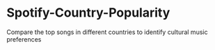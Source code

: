 # Spotify-Country-Popularity
Compare the top songs in different countries to identify cultural music preferences

